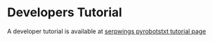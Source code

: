 # Developers Tutorial

A developer tutorial is available at [serpwings pyrobotstxt tutorial page](https://serpwings.com/software/python-robots-txt/#developers-tutorial)